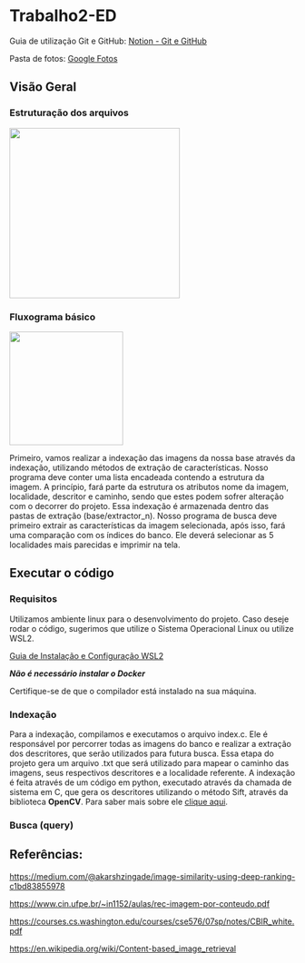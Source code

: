 # Trabalho2-ED

Guia de utilização Git e GitHub: [Notion - Git e GitHub](https://cerulean-papaya-41b.notion.site/Git-e-GitHub-872aa24d4e724846a2bf74b12f2975d0?pvs=4)

Pasta de fotos: [Google Fotos](https://drive.google.com/drive/folders/1yDnofym7c58yfE7_7hulKpd_RbGvPCDZ)

## Visão Geral
### Estruturação dos arquivos
<img src="https://github.com/laraguilar/Trabalho2-ED/assets/72893552/ba49368f-3cb7-442a-b7f0-50f1937fc1a7" width="300px"/>

### Fluxograma básico
<img src="https://github.com/laraguilar/Trabalho2-ED/assets/72893552/b015bfbd-1ec1-4114-8d00-414c257eda2b" width="200px"/>

Primeiro, vamos realizar a indexação das imagens da nossa base através da indexação, utilizando métodos de extração de características.
Nosso programa deve conter uma lista encadeada contendo a estrutura da imagem. A princípio, fará parte da estrutura os atributos nome da imagem, localidade, descritor e caminho, sendo que estes podem sofrer alteração com o decorrer do projeto. Essa indexação é armazenada dentro das pastas de extração (base/extractor_n).
Nosso programa de busca deve primeiro extrair as características da imagem selecionada, após isso, fará uma comparação com os índices do banco. Ele deverá selecionar as 5 localidades mais parecidas e imprimir na tela. 

## Executar o código

### Requisitos
  Utilizamos ambiente linux para o desenvolvimento do projeto. Caso deseje rodar o código, sugerimos que utilize o Sistema Operacional Linux ou utilize WSL2.
  
  [Guia de Instalação e Configuração WSL2](https://drive.google.com/drive/folders/1yDnofym7c58yfE7_7hulKpd_RbGvPCDZ)
  
  ***Não é necessário instalar o Docker***

  Certifique-se de que o compilador está instalado na sua máquina.

### Indexação
  Para a indexação, compilamos e executamos o arquivo index.c. Ele é responsável por percorrer todas as imagens do banco e realizar a extração dos descritores, que serão utilizados para futura busca. Essa etapa do projeto gera um arquivo .txt que será utilizado para mapear o caminho das imagens, seus respectivos descritores e a localidade referente.
  A indexação é feita através de um código em python, executado através da chamada de sistema em C, que gera os descritores utilizando o método Sift, através da biblioteca **OpenCV**. Para saber mais sobre ele [clique aqui](https://docs.opencv.org/4.x/da/df5/tutorial_py_sift_intro.html).

### Busca (query)


## Referências: 

https://medium.com/@akarshzingade/image-similarity-using-deep-ranking-c1bd83855978

https://www.cin.ufpe.br/~in1152/aulas/rec-imagem-por-conteudo.pdf

https://courses.cs.washington.edu/courses/cse576/07sp/notes/CBIR_white.pdf

https://en.wikipedia.org/wiki/Content-based_image_retrieval



